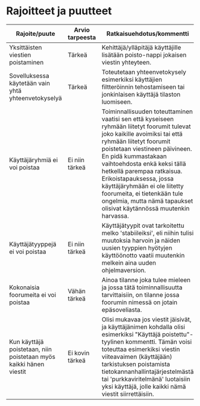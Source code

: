 # Rajoitteet ja puutteet

| Rajoite/puute | Arvio tarpeesta | Ratkaisuehdotus/kommentti |
| --- | --- | --- |
| Yksittäisten viestien poistaminen | Tärkeä | Kehittäjä/ylläpitäjä käyttäjille lisätään poisto-nappi jokaisen viestin yhteyteen. |
| Sovelluksessa käytetään vain yhtä yhteenvetokyselyä | Tärkeä | Toteutetaan yhteenvetokysely esimerkiksi käyttäjien filtteröinnin tehostamiseen tai jonkinlaisen käyttäjä tilaston luomiseen. |
| Käyttäjäryhmiä ei voi poistaa | Ei niin tärkeä | Toiminnallisuuden toteuttaminen vaatisi sen että kyseiseen ryhmään liitetyt foorumit tulevat joko kaikille avoimiksi tai että ryhmään liitetyt foorumit poistetaan viestineen päivineen. En pidä kummastakaan vaihtoehdosta enkä keksi tällä hetkellä parempaa ratkaisua. Erikoistapauksessa, jossa käyttäjäryhmään ei ole liitetty foorumeita, ei tietenkään tule ongelmia, mutta nämä tapaukset olisivat käytännössä muutenkin harvassa. |
| Käyttäjätyyppejä ei voi poistaa | Ei niin tärkeä | Käyttäjätyypit ovat tarkoitettu melko 'stabiileiksi', eli niihin tulisi muutoksia harvoin ja näiden uusien tyyppien hyötyjen käyttöönotto vaatii muutenkin melkein aina uuden ohjelmaversion. |
| Kokonaisia foorumeita ei voi poistaa | Vähän tärkeä | Ainoa tilanne joka tulee mieleen ja jossa tätä toiminnallisuutta tarvittaisiin, on tilanne jossa foorumin nimessä on jotain epäsoveliasta. |
| Kun käyttäjä poistetaan, niin poistetaan myös kaikki hänen viestit | Ei kovin tärkeä | Olisi mukavaa jos viestit jäisivät, ja käyttäjänimen kohdalla olisi esimerkiksi "Käyttäjä poistettu"-tyylinen kommentti. Tämän voisi toteuttaa esimerkiksi viestin viiteavaimen (käyttäjään) tarkistuksen poistamista tietokannanhallintajärjestelmästä tai 'purkkaviritelmänä' luotaisiin yksi käyttäjä, jolle kaikki nämä viestit siirrettäisiin. |

